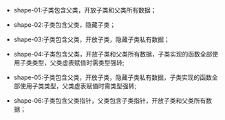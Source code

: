 - shape-01:子类包含父类，开放子类和父类所有数据；

- shape-02:子类包含父类，隐藏子类；

- shape-03:子类包含父类，开放子类，隐藏子类私有数据；

- shape-04:子类包含父类，开放子类和父类所有数据，子类实现的函数全部使用子类类型，父类虚表赋值时需类型强转;

- shape-05:子类包含父类，开放子类，隐藏子类私有数据，子类实现的函数全部使用子类类型，父类虚表赋值时需类型强转;

- shape-06:子类包含父类指针，父类包含子类指针，开放子类和父类所有数据；


